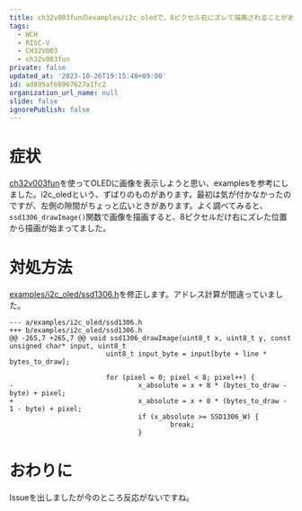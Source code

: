 ```yaml
---
title: ch32v003funのexamples/i2c_oledで、8ピクセル右にズレて描画されることがある問題
tags:
  - WCH
  - RISC-V
  - CH32V003
  - ch32v003fun
private: false
updated_at: '2023-10-26T19:15:40+09:00'
id: ad895af66967627a1fc2
organization_url_name: null
slide: false
ignorePublish: false
---
```

# 症状

[ch32v003fun](https://github.com/cnlohr/ch32v003fun)を使ってOLEDに画像を表示しようと思い、examplesを参考にしました。i2c_oledという、ずばりのものがあります。最初は気が付かなかったのですが、左側の隙間がちょっと広いときがあります。よく調べてみると、`ssd1306_drawImage()`関数で画像を描画すると、8ピクセルだけ右にズレた位置から描画が始まってました。

# 対処方法

[examples/i2c_oled/ssd1306.h](https://github.com/cnlohr/ch32v003fun/blob/f1820f2995e146ce8be0e3a94cb34a53d8238061/examples/i2c_oled/ssd1306.h#L268C39-L268C39)を修正します。アドレス計算が間違っていました。

```diff_c
--- a/examples/i2c_oled/ssd1306.h
+++ b/examples/i2c_oled/ssd1306.h
@@ -265,7 +265,7 @@ void ssd1306_drawImage(uint8_t x, uint8_t y, const unsigned char* input, uint8_t
                        uint8_t input_byte = input[byte + line * bytes_to_draw];
 
                        for (pixel = 0; pixel < 8; pixel++) {
-                               x_absolute = x + 8 * (bytes_to_draw - byte) + pixel;
+                               x_absolute = x + 8 * (bytes_to_draw - 1 - byte) + pixel;
                                if (x_absolute >= SSD1306_W) {
                                        break;
                                }
```

# おわりに

Issueを出しましたが今のところ反応がないですね。
